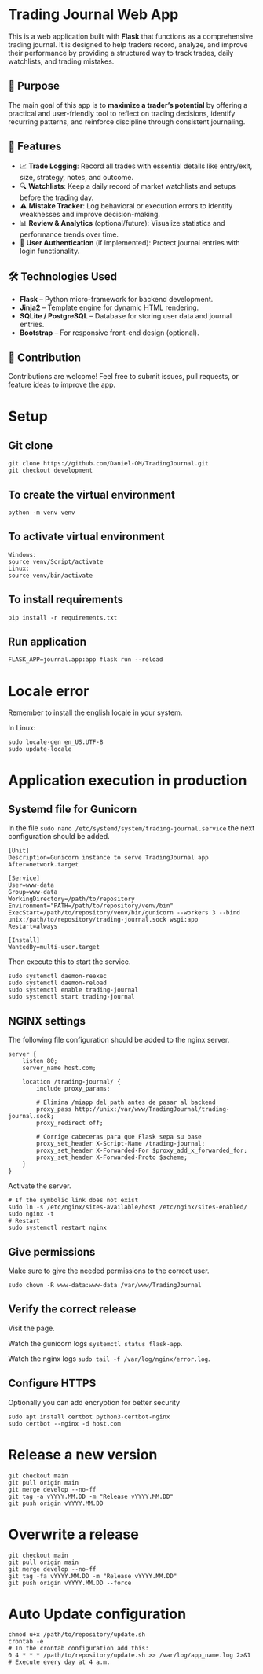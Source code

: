 # Trading Journal Web App

This is a web application built with **Flask** that functions as a comprehensive trading journal. It is designed to help traders record, analyze, and improve their performance by providing a structured way to track trades, daily watchlists, and trading mistakes.

## 🚀 Purpose

The main goal of this app is to **maximize a trader’s potential** by offering a practical and user-friendly tool to reflect on trading decisions, identify recurring patterns, and reinforce discipline through consistent journaling.

## 🧠 Features

- 📈 **Trade Logging**: Record all trades with essential details like entry/exit, size, strategy, notes, and outcome.
- 🔍 **Watchlists**: Keep a daily record of market watchlists and setups before the trading day.
- ⚠️ **Mistake Tracker**: Log behavioral or execution errors to identify weaknesses and improve decision-making.
- 📊 **Review & Analytics** (optional/future): Visualize statistics and performance trends over time.
- 🔐 **User Authentication** (if implemented): Protect journal entries with login functionality.

## 🛠️ Technologies Used

- **Flask** – Python micro-framework for backend development.
- **Jinja2** – Template engine for dynamic HTML rendering.
- **SQLite / PostgreSQL** – Database for storing user data and journal entries.
- **Bootstrap** – For responsive front-end design (optional).

## 🙌 Contribution

Contributions are welcome! Feel free to submit issues, pull requests, or feature ideas to improve the app.

# Setup

## Git clone
```shell
git clone https://github.com/Daniel-OM/TradingJournal.git
git checkout development
```

## To create the virtual environment
```shell
python -m venv venv
```

## To activate virtual environment
```shell
Windows:
source venv/Script/activate
Linux:
source venv/bin/activate
```

## To install requirements
```shell
pip install -r requirements.txt
```

## Run application
```shell
FLASK_APP=journal.app:app flask run --reload
```

# Locale error
Remember to install the english locale in your system.

In Linux:
```shell
sudo locale-gen en_US.UTF-8
sudo update-locale
```

# Application execution in production

## Systemd file for Gunicorn
In the file `sudo nano /etc/systemd/system/trading-journal.service` the next configuration should be added.
```shell
[Unit]
Description=Gunicorn instance to serve TradingJournal app
After=network.target

[Service]
User=www-data
Group=www-data
WorkingDirectory=/path/to/repository
Environment="PATH=/path/to/repository/venv/bin"
ExecStart=/path/to/repository/venv/bin/gunicorn --workers 3 --bind unix:/path/to/repository/trading-journal.sock wsgi:app
Restart=always

[Install]
WantedBy=multi-user.target
```

Then execute this to start the service.
```shell
sudo systemctl daemon-reexec
sudo systemctl daemon-reload
sudo systemctl enable trading-journal
sudo systemctl start trading-journal
```

## NGINX settings

The following file configuration should be added to the nginx server.
```shell
server {
    listen 80;
    server_name host.com;

    location /trading-journal/ {
        include proxy_params;

        # Elimina /miapp del path antes de pasar al backend
        proxy_pass http://unix:/var/www/TradingJournal/trading-journal.sock;
        proxy_redirect off;

        # Corrige cabeceras para que Flask sepa su base
        proxy_set_header X-Script-Name /trading-journal;
        proxy_set_header X-Forwarded-For $proxy_add_x_forwarded_for;
        proxy_set_header X-Forwarded-Proto $scheme;
    }
}
```

Activate the server.
```shell
# If the symbolic link does not exist
sudo ln -s /etc/nginx/sites-available/host /etc/nginx/sites-enabled/
sudo nginx -t
# Restart
sudo systemctl restart nginx
```

## Give permissions

Make sure to give the needed permissions to the correct user.
```shell
sudo chown -R www-data:www-data /var/www/TradingJournal
```

## Verify the correct release

Visit the page.

Watch the gunicorn logs `systemctl status flask-app`.

Watch the nginx logs `sudo tail -f /var/log/nginx/error.log`.

## Configure HTTPS

Optionally you can add encryption for better security
```shell
sudo apt install certbot python3-certbot-nginx
sudo certbot --nginx -d host.com
```

# Release a new version
```shell
git checkout main
git pull origin main
git merge develop --no-ff
git tag -a vYYYY.MM.DD -m "Release vYYYY.MM.DD"
git push origin vYYYY.MM.DD
```

# Overwrite a release
```shell
git checkout main
git pull origin main
git merge develop --no-ff
git tag -fa vYYYY.MM.DD -m "Release vYYYY.MM.DD"
git push origin vYYYY.MM.DD --force
```

# Auto Update configuration
```shell
chmod u+x /path/to/repository/update.sh
crontab -e
# In the crontab configuration add this:
0 4 * * * /path/to/repository/update.sh >> /var/log/app_name.log 2>&1 # Execute every day at 4 a.m.
```